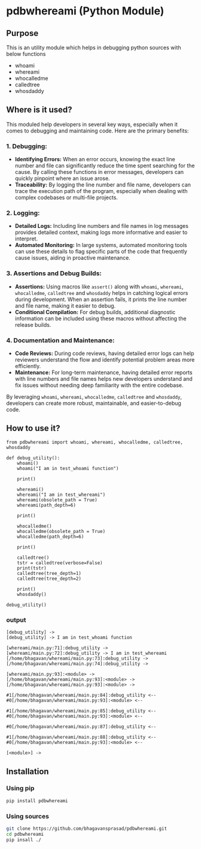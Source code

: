 # pdbwhereami (Python Module)

## Purpose

This is an utility module which helps in debugging python sources with below functions

* whoami
* whereami
* whocalledme
* calledtree
* whosdaddy

## Where is it used?

This moduled help developers in several key ways, especially when it comes to debugging and maintaining code. Here are the primary benefits:

### 1. **Debugging:**

* **Identifying Errors:** When an error occurs, knowing the exact line number and file can significantly reduce the time spent searching for the cause. By calling these functions in error messages, developers can quickly pinpoint where an issue arose.
* **Traceability:** By logging the line number and file name, developers can trace the execution path of the program, especially when dealing with complex codebases or multi-file projects.

### 2. **Logging:**

* **Detailed Logs:** Including line numbers and file names in log messages provides detailed context, making logs more informative and easier to interpret.
* **Automated Monitoring:** In large systems, automated monitoring tools can use these details to flag specific parts of the code that frequently cause issues, aiding in proactive maintenance.

### 3. **Assertions and Debug Builds:**

* **Assertions:** Using macros like `assert()` along with `whoami`, `whereami`, `whocalledme`, `calledtree` and `whosdaddy` helps in catching logical errors during development. When an assertion fails, it prints the line number and file name, making it easier to debug.
* **Conditional Compilation:** For debug builds, additional diagnostic information can be included using these macros without affecting the release builds.

### 4. **Documentation and Maintenance:**

* **Code Reviews:** During code reviews, having detailed error logs can help reviewers understand the flow and identify potential problem areas more efficiently.
* **Maintenance:** For long-term maintenance, having detailed error reports with line numbers and file names helps new developers understand and fix issues without needing deep familiarity with the entire codebase.

By leveraging `whoami`, `whereami`, `whocalledme`, `calledtree` and `whosdaddy`, developers can create more robust, maintainable, and easier-to-debug code.

## How to use it?

```Py
from pdbwhereami import whoami, whereami, whocalledme, calledtree, whosdaddy

def debug_utility():
    whoami()
    whoami("I am in test_whoami function")

    print()
  
    whereami()
    whereami("I am in test_whereami")
    whereami(obsolete_path = True)
    whereami(path_depth=6)

    print()

    whocalledme()
    whocalledme(obsolete_path = True)
    whocalledme(path_depth=6)

    print()

    calledtree()
    tstr = calledtree(verbose=False)
    print(tstr)
    calledtree(tree_depth=1)
    calledtree(tree_depth=2)

    print()
    whosdaddy()
  
debug_utility()
```

### output

```text
[debug_utility] ->
[debug_utility] -> I am in test_whoami function

[whereami/main.py:71]:debug_utility ->
[whereami/main.py:72]:debug_utility -> I am in test_whereami
[/home/bhagavan/whereami/main.py:73]:debug_utility ->
[/home/bhagavan/whereami/main.py:74]:debug_utility ->

[whereami/main.py:93]:<module> ->
[/home/bhagavan/whereami/main.py:93]:<module> ->
[/home/bhagavan/whereami/main.py:93]:<module> ->

#1[/home/bhagavan/whereami/main.py:84]:debug_utility <--
#0[/home/bhagavan/whereami/main.py:93]:<module> <--

#1[/home/bhagavan/whereami/main.py:85]:debug_utility <--
#0[/home/bhagavan/whereami/main.py:93]:<module> <--

#0[/home/bhagavan/whereami/main.py:87]:debug_utility <--

#1[/home/bhagavan/whereami/main.py:88]:debug_utility <--
#0[/home/bhagavan/whereami/main.py:93]:<module> <--

[<module>] ->
```
## Installation
### Using pip
```sh
pip install pdbwhereami
```
### Using sources
```sh
git clone https://github.com/bhagavansprasad/pdbwhereami.git
cd pdbwhereami
pip insall ./
```
